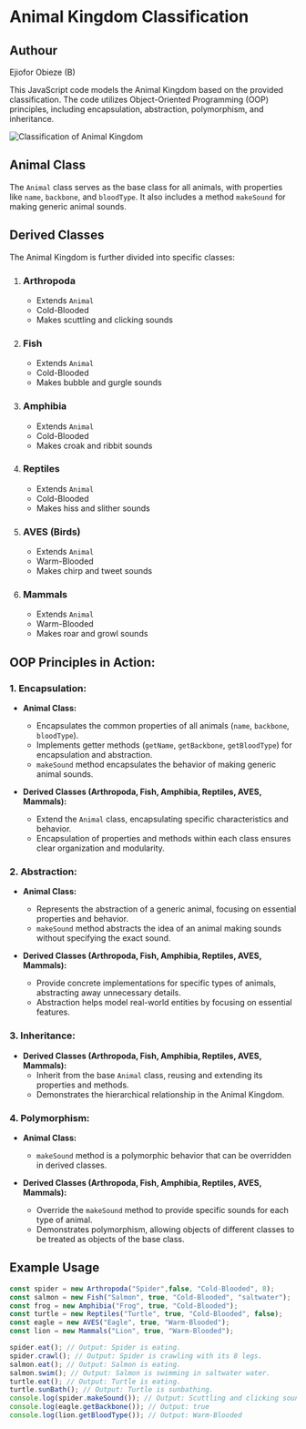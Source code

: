 # Animal Kingdom Classification

## Authour
Ejiofor Obieze (B)

This JavaScript code models the Animal Kingdom based on the provided classification. The code utilizes Object-Oriented Programming (OOP) principles, including encapsulation, abstraction, polymorphism, and inheritance.

![Classification of Animal Kingdom](https://cdn1.byjus.com/wp-content/uploads/2019/04/Animal-Kingdom-Classification-of-Animal-Kingdom.png)

## Animal Class

The `Animal` class serves as the base class for all animals, with properties like `name`, `backbone`, and `bloodType`. It also includes a method `makeSound` for making generic animal sounds.

## Derived Classes

The Animal Kingdom is further divided into specific classes:

1. ### Arthropoda
   - Extends `Animal`
   - Cold-Blooded
   - Makes scuttling and clicking sounds

2. ### Fish
   - Extends `Animal`
   - Cold-Blooded
   - Makes bubble and gurgle sounds

3. ### Amphibia
   - Extends `Animal`
   - Cold-Blooded
   - Makes croak and ribbit sounds

4. ### Reptiles
   - Extends `Animal`
   - Cold-Blooded
   - Makes hiss and slither sounds

5. ### AVES (Birds)
   - Extends `Animal`
   - Warm-Blooded
   - Makes chirp and tweet sounds

6. ### Mammals
   - Extends `Animal`
   - Warm-Blooded
   - Makes roar and growl sounds

## OOP Principles in Action:

### 1. Encapsulation:

- **Animal Class:**
  - Encapsulates the common properties of all animals (`name`, `backbone`, `bloodType`).
  - Implements getter methods (`getName`, `getBackbone`, `getBloodType`) for encapsulation and abstraction.
  - `makeSound` method encapsulates the behavior of making generic animal sounds.

- **Derived Classes (Arthropoda, Fish, Amphibia, Reptiles, AVES, Mammals):**
  - Extend the `Animal` class, encapsulating specific characteristics and behavior.
  - Encapsulation of properties and methods within each class ensures clear organization and modularity.

### 2. Abstraction:

- **Animal Class:**
  - Represents the abstraction of a generic animal, focusing on essential properties and behavior.
  - `makeSound` method abstracts the idea of an animal making sounds without specifying the exact sound.

- **Derived Classes (Arthropoda, Fish, Amphibia, Reptiles, AVES, Mammals):**
  - Provide concrete implementations for specific types of animals, abstracting away unnecessary details.
  - Abstraction helps model real-world entities by focusing on essential features.

### 3. Inheritance:

- **Derived Classes (Arthropoda, Fish, Amphibia, Reptiles, AVES, Mammals):**
  - Inherit from the base `Animal` class, reusing and extending its properties and methods.
  - Demonstrates the hierarchical relationship in the Animal Kingdom.

### 4. Polymorphism:

- **Animal Class:**
  - `makeSound` method is a polymorphic behavior that can be overridden in derived classes.
  
- **Derived Classes (Arthropoda, Fish, Amphibia, Reptiles, AVES, Mammals):**
  - Override the `makeSound` method to provide specific sounds for each type of animal.
  - Demonstrates polymorphism, allowing objects of different classes to be treated as objects of the base class.


## Example Usage

```javascript
const spider = new Arthropoda("Spider",false, "Cold-Blooded", 8);
const salmon = new Fish("Salmon", true, "Cold-Blooded", "saltwater");
const frog = new Amphibia("Frog", true, "Cold-Blooded");
const turtle = new Reptiles("Turtle", true, "Cold-Blooded", false);
const eagle = new AVES("Eagle", true, "Warm-Blooded");
const lion = new Mammals("Lion", true, "Warm-Blooded");

spider.eat(); // Output: Spider is eating.
spider.crawl(); // Output: Spider is crawling with its 8 legs.
salmon.eat(); // Output: Salmon is eating.
salmon.swim(); // Output: Salmon is swimming in saltwater water.
turtle.eat(); // Output: Turtle is eating.
turtle.sunBath(); // Output: Turtle is sunbathing.
console.log(spider.makeSound()); // Output: Scuttling and clicking sounds
console.log(eagle.getBackbone()); // Output: true
console.log(lion.getBloodType()); // Output: Warm-Blooded
```
